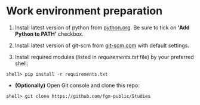 # Work environment preparation

1. Install latest version of python from [python.org](https://www.python.org/downloads/).
Be sure to tick on **'Add Python to PATH'** checkbox.

2. Install latest version of git-scm from [git-scm.com](https://git-scm.com/downloads) with default settings.

3. Install required modules (listed in *requirements.txt* file) by your preferred shell:

>

    shell> pip install -r requirements.txt


- **(Optionally)** Open Git console and clone this repo:

>

    shell> git clone https://github.com/fgm-public/Studies